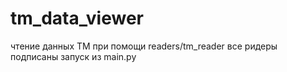 # tm_data_viewer
чтение данных ТМ при помощи readers/tm_reader
все ридеры подписаны
запуск из main.py
